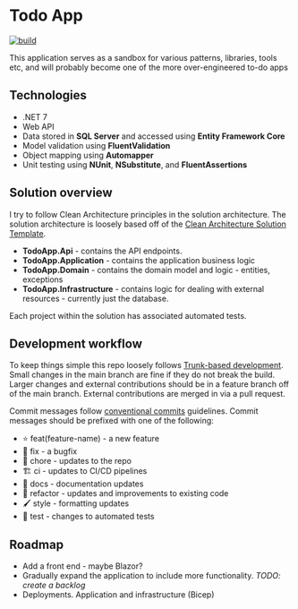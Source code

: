 # Todo App
[![build](https://github.com/jamescoxhead/todo-app/actions/workflows/build.yaml/badge.svg)](https://github.com/jamescoxhead/todo-app/actions/workflows/build.yaml)

This application serves as a sandbox for various patterns, libraries, tools etc, and will probably become one of the more over-engineered to-do apps

## Technologies
* .NET 7
* Web API
* Data stored in **SQL Server** and accessed using **Entity Framework Core**
* Model validation using **FluentValidation**
* Object mapping using **Automapper**
* Unit testing using **NUnit**, **NSubstitute**, and **FluentAssertions**

## Solution overview
I try to follow Clean Architecture principles in the solution architecture. The solution architecture is loosely based off of the [Clean Architecture Solution Template](https://github.com/jasontaylordev/CleanArchitecture).

* **TodoApp.Api** - contains the API endpoints.
* **TodoApp.Application** - contains the application business logic
* **TodoApp.Domain** - contains the domain model and logic - entities, exceptions
* **TodoApp.Infrastructure** - contains logic for dealing with external resources - currently just the database.

Each project within the solution has associated automated tests.

## Development workflow
To keep things simple this repo loosely follows [Trunk-based development](https://trunkbaseddevelopment.com/). Small changes in the main branch are fine if they do not break the build. Larger changes and external contributions should be in a feature branch off of the main branch. External contributions are merged in via a pull request.

Commit messages follow [conventional commits](https://www.conventionalcommits.org/en/v1.0.0/) guidelines. Commit messages should be prefixed with one of the following:

* ⭐ feat(feature-name) - a new feature
* 🔨 fix - a bugfix
* 🥱 chore - updates to the repo
* 🏗️ ci - updates to CI/CD pipelines
* 📄 docs - documentation updates
* 🔁 refactor - updates and improvements to existing code
* 🖌️ style - formatting updates
* 🧪 test - changes to automated tests

## Roadmap
* Add a front end - maybe Blazor?
* Gradually expand the application to include more functionality. *TODO: create a backlog*
* Deployments. Application and infrastructure (Bicep)
